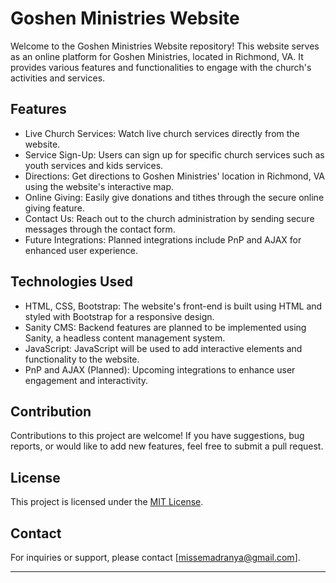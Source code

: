 # Goshen Ministries Website

Welcome to the Goshen Ministries Website repository! This website serves as an online platform for Goshen Ministries, located in Richmond, VA. It provides various features and functionalities to engage with the church's activities and services.

## Features

- Live Church Services: Watch live church services directly from the website.
- Service Sign-Up: Users can sign up for specific church services such as youth services and kids services.
- Directions: Get directions to Goshen Ministries' location in Richmond, VA using the website's interactive map.
- Online Giving: Easily give donations and tithes through the secure online giving feature.
- Contact Us: Reach out to the church administration by sending secure messages through the contact form.
- Future Integrations: Planned integrations include PnP and AJAX for enhanced user experience.

## Technologies Used

- HTML, CSS, Bootstrap: The website's front-end is built using HTML and styled with Bootstrap for a responsive design.
- Sanity CMS: Backend features are planned to be implemented using Sanity, a headless content management system.
- JavaScript: JavaScript will be used to add interactive elements and functionality to the website.
- PnP and AJAX (Planned): Upcoming integrations to enhance user engagement and interactivity.

## Contribution

Contributions to this project are welcome! If you have suggestions, bug reports, or would like to add new features, feel free to submit a pull request.

## License

This project is licensed under the [MIT License](LICENSE).

## Contact

For inquiries or support, please contact [missemadranya@gmail.com].

---